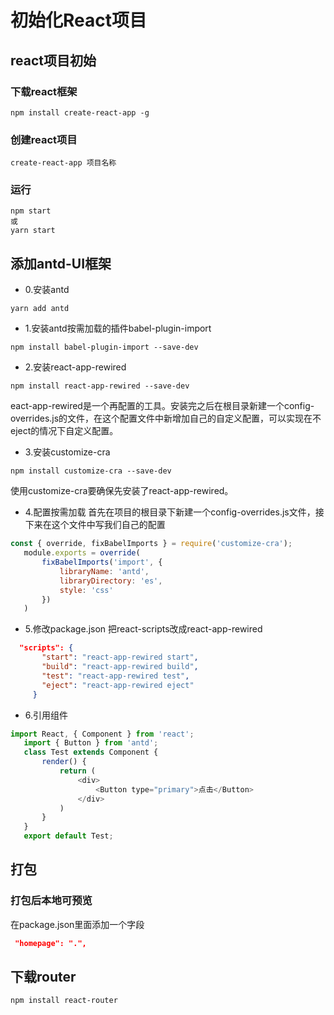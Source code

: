# 初始化React项目

## react项目初始
### 下载react框架
```
npm install create-react-app -g
```
### 创建react项目
```
create-react-app 项目名称
```
### 运行
```
npm start
或
yarn start
```

## 添加antd-UI框架
- 0.安装antd
```
yarn add antd
```

- 1.安装antd按需加载的插件babel-plugin-import
```
npm install babel-plugin-import --save-dev
```

- 2.安装react-app-rewired
```
npm install react-app-rewired --save-dev
```
eact-app-rewired是一个再配置的工具。安装完之后在根目录新建一个config-overrides.js的文件，在这个配置文件中新增加自己的自定义配置，可以实现在不eject的情况下自定义配置。

- 3.安装customize-cra
```
npm install customize-cra --save-dev
```
使用customize-cra要确保先安装了react-app-rewired。

- 4.配置按需加载
首先在项目的根目录下新建一个config-overrides.js文件，接下来在这个文件中写我们自己的配置
```js
const { override, fixBabelImports } = require('customize-cra');
   module.exports = override(
       fixBabelImports('import', {        
           libraryName: 'antd',        
           libraryDirectory: 'es',       
           style: 'css'
       })
   )
```

- 5.修改package.json
把react-scripts改成react-app-rewired
```json
  "scripts": {
       "start": "react-app-rewired start",
       "build": "react-app-rewired build",
       "test": "react-app-rewired test",
       "eject": "react-app-rewired eject"
     }
```

- 6.引用组件
```js
import React, { Component } from 'react';
   import { Button } from 'antd';
   class Test extends Component {
       render() {
           return (
               <div>
                   <Button type="primary">点击</Button>
               </div>
           )
       }
   }
   export default Test;
```

## 打包
### 打包后本地可预览
在package.json里面添加一个字段
 ```json
  "homepage": ".",
```

## 下载router
```
npm install react-router
```
